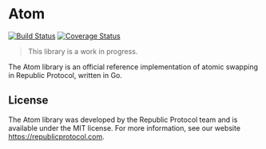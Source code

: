 # Atom

[![Build Status](https://travis-ci.org/republicprotocol/go-atom.svg?branch=master)](https://travis-ci.org/republicprotocol/go-atom)
[![Coverage Status](https://coveralls.io/repos/github/republicprotocol/go-atom/badge.svg?branch=master)](https://coveralls.io/github/republicprotocol/go-atom?branch=master)

> This library is a work in progress.

The Atom library is an official reference implementation of atomic swapping in Republic Protocol, written in Go. 

## License

The Atom library was developed by the Republic Protocol team and is available under the MIT license. For more information, see our website https://republicprotocol.com.

